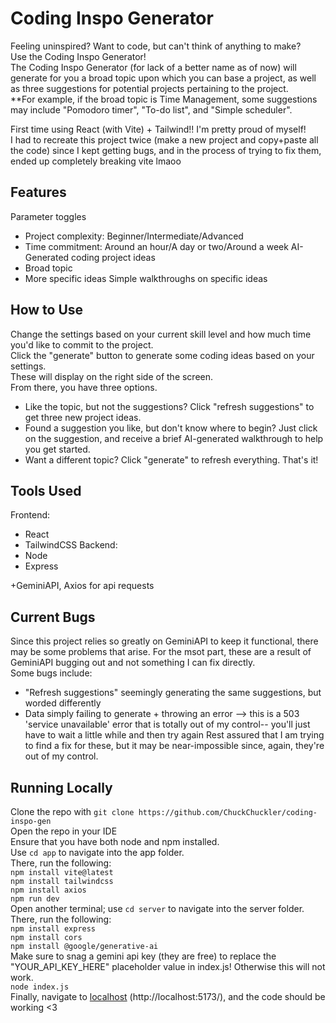 # Coding Inspo Generator
Feeling uninspired? Want to code, but can't think of anything to make?\
Use the Coding Inspo Generator!\
The Coding Inspo Generator (for lack of a better name as of now) will generate for you a broad topic upon which you can base a project, as well as three suggestions for potential projects pertaining to the project.\
**For example, if the broad topic is Time Management, some suggestions may include "Pomodoro timer", "To-do list", and "Simple scheduler".

First time using React (with Vite) + Tailwind!! I'm pretty proud of myself!\
I had to recreate this project twice (make a new project and copy+paste all the code) since I kept getting bugs, and in the process of trying to fix them, ended up completely breaking vite lmaoo

## Features
Parameter toggles
- Project complexity: Beginner/Intermediate/Advanced
- Time commitment: Around an hour/A day or two/Around a week
AI-Generated coding project ideas
- Broad topic
- More specific ideas
Simple walkthroughs on specific ideas

## How to Use
Change the settings based on your current skill level and how much time you'd like to commit to the project.\
Click the "generate" button to generate some coding ideas based on your settings.\
These will display on the right side of the screen.\
From there, you have three options.
- Like the topic, but not the suggestions? Click "refresh suggestions" to get three new project ideas.
- Found a suggestion you like, but don't know where to begin? Just click on the suggestion, and receive a brief AI-generated walkthrough to help you get started.
- Want a different topic? Click "generate" to refresh everything.
That's it!

## Tools Used
Frontend:
- React
- TailwindCSS
Backend:
- Node
- Express

+GeminiAPI, Axios for api requests

## Current Bugs
Since this project relies so greatly on GeminiAPI to keep it functional, there may be some problems that arise. For the msot part, these are a result of GeminiAPI bugging out and not something I can fix directly.\
Some bugs include:
- "Refresh suggestions" seemingly generating the same suggestions, but worded differently
- Data simply failing to generate + throwing an error --> this is a 503 'service unavailable' error that is totally out of my control-- you'll just have to wait a little while and then try again
Rest assured that I am trying to find a fix for these, but it may be near-impossible since, again, they're out of my control.

## Running Locally
Clone the repo with `git clone https://github.com/ChuckChuckler/coding-inspo-gen`\
Open the repo in your IDE\
Ensure that you have both node and npm installed.\
Use `cd app` to navigate into the app folder.\
There, run the following: \
`npm install vite@latest`\
`npm install tailwindcss`\
`npm install axios`\
`npm run dev`\
Open another terminal; use `cd server` to navigate into the server folder.\
There, run the following:\
`npm install express`\
`npm install cors`\
`npm install @google/generative-ai`\
Make sure to snag a gemini api key (they are free) to replace the "YOUR_API_KEY_HERE" placeholder value in index.js! Otherwise this will not work.\
`node index.js`\
Finally, navigate to [localhost](http://localhost:5173/) (http://localhost:5173/), and the code should be working <3
